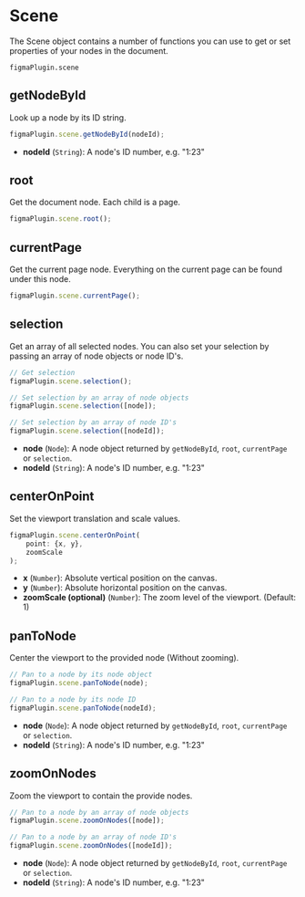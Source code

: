 # Scene

The Scene object contains a number of functions you can use to get or set properties of your nodes in the document.

`figmaPlugin.scene`

## getNodeById

Look up a node by its ID string.

```javascript
figmaPlugin.scene.getNodeById(nodeId);
```

- **nodeId** (`String`): A node's ID number, e.g. "1:23"

## root

Get the document node. Each child is a page.

```javascript
figmaPlugin.scene.root();
```

## currentPage

Get the current page node. Everything on the current page can be found under this node.

```javascript
figmaPlugin.scene.currentPage();
```

## selection

Get an array of all selected nodes.
You can also set your selection by passing an array of node objects or node ID's.

```javascript
// Get selection
figmaPlugin.scene.selection();

// Set selection by an array of node objects
figmaPlugin.scene.selection([node]);

// Set selection by an array of node ID's
figmaPlugin.scene.selection([nodeId]);
```

- **node** (`Node`): A node object returned by `getNodeById`, `root`, `currentPage` or `selection`.
- **nodeId** (`String`): A node's ID number, e.g. "1:23"

## centerOnPoint

Set the viewport translation and scale values.

```javascript
figmaPlugin.scene.centerOnPoint(
	point: {x, y},
	zoomScale
);
```

- **x** (`Number`): Absolute vertical position on the canvas.
- **y** (`Number`): Absolute horizontal position on the canvas.
- **zoomScale (optional)** (`Number`): The zoom level of the viewport. (Default: 1)

## panToNode

Center the viewport to the provided node (Without zooming).

```javascript
// Pan to a node by its node object
figmaPlugin.scene.panToNode(node);

// Pan to a node by its node ID
figmaPlugin.scene.panToNode(nodeId);
```

- **node** (`Node`): A node object returned by `getNodeById`, `root`, `currentPage` or `selection`.
- **nodeId** (`String`): A node's ID number, e.g. "1:23"

## zoomOnNodes

Zoom the viewport to contain the provide nodes.

```javascript
// Pan to a node by an array of node objects
figmaPlugin.scene.zoomOnNodes([node]);

// Pan to a node by an array of node ID's
figmaPlugin.scene.zoomOnNodes([nodeId]);
```

- **node** (`Node`): A node object returned by `getNodeById`, `root`, `currentPage` or `selection`.
- **nodeId** (`String`): A node's ID number, e.g. "1:23"
